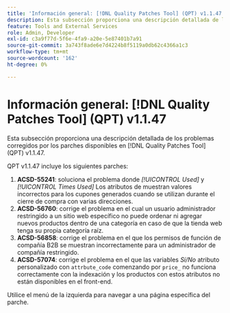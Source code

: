 ```yaml
---
title: 'Información general: [!DNL Quality Patches Tool] (QPT) v1.1.47'
description: Esta subsección proporciona una descripción detallada de los problemas corregidos por los parches disponibles en [!DNL Quality Patches Tool] (QPT) v1.1.47.
feature: Tools and External Services
role: Admin, Developer
exl-id: c3a9f77d-5f6e-4fa9-a20e-5e87401b7a91
source-git-commit: 3a743f8ade6e7d4224b8f5119a0db62c4366a1c3
workflow-type: tm+mt
source-wordcount: '162'
ht-degree: 0%

---
```


# Información general: [!DNL Quality Patches Tool] (QPT) v1.1.47

Esta subsección proporciona una descripción detallada de los problemas corregidos por los parches disponibles en [!DNL Quality Patches Tool] (QPT) v1.1.47.

QPT v1.1.47 incluye los siguientes parches:

1. **ACSD-55241**: soluciona el problema donde *[!UICONTROL Used]* y *[!UICONTROL Times Used]* Los atributos de muestran valores incorrectos para los cupones generados cuando se utilizan durante el cierre de compra con varias direcciones.
1. **ACSD-56760**: corrige el problema en el cual un usuario administrador restringido a un sitio web específico no puede ordenar ni agregar nuevos productos dentro de una categoría en caso de que la tienda web tenga su propia categoría raíz.
1. **ACSD-56858**: corrige el problema en el que los permisos de función de compañía B2B se muestran incorrectamente para un administrador de compañía restringido.
1. **ACSD-57074**: corrige el problema en el que las variables *Sí/No* atributo personalizado con `attrbute_code` comenzando por `price_` no funciona correctamente con la indexación y los productos con estos atributos no están disponibles en el front-end.

Utilice el menú de la izquierda para navegar a una página específica del parche.
